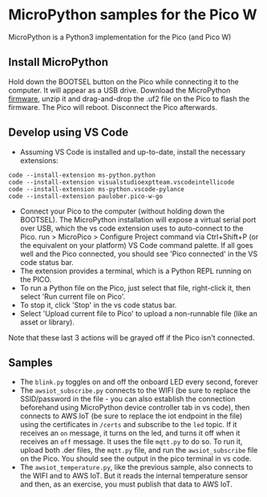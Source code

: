# MicroPython samples for the Pico W

MicroPython is a Python3 implementation for the Pico (and Pico W)

## Install MicroPython

Hold down the BOOTSEL button on the Pico while connecting it to the computer. It will appear as a USB drive. Download the MicroPython [firmware](https://micropython.org/download/), unzip it and drag-and-drop the .uf2 file on the Pico to flash the firmware. The Pico will reboot. Disconnect the Pico afterwards.

## Develop using VS Code

- Assuming VS Code is installed and up-to-date, install the necessary extensions:

```
code --install-extension ms-python.python
code --install-extension visualstudioexptteam.vscodeintellicode
code --install-extension ms-python.vscode-pylance
code --install-extension paulober.pico-w-go
```

- Connect your Pico to the computer (without holding down the BOOTSEL). The MicroPython installation will expose a virtual serial port over USB, which the vs code extension uses to auto-connect to the Pico. run > MicroPico > Configure Project command via Ctrl+Shift+P (or the equivalent on your platform) VS Code command palette. If all goes well and the Pico connected, you should see 'Pico connected' in the VS code status bar.
- The extension provides a terminal, which is a Python REPL running on the PICO.
- To run a Python file on the Pico, just select that file, right-click it, then select 'Run current file on Pico'.
- To stop it, click 'Stop' in the vs code status bar.
- Select 'Upload current file to Pico' to upload a non-runnable file (like an asset or library).

Note that these last 3 actions will be grayed off if the Pico isn't connected.

## Samples

- The `blink.py` toggles on and off the onboard LED every second, forever
- The `awsiot_subscribe.py` connects to the WIFI (be sure to replace the SSID/password in the file - you can also establish the connection beforehand using MicroPython device controller tab in vs code), then connects to AWS IoT (be sure to replace the iot endpoint in the file) using the certificates in `/certs` and subscribe to the `led` topic. If it receives an `on` message, it turns on the led, and turns it off when it receives an `off` message. It uses the file `mqtt.py` to do so. To run it, upload both .der files, the `mqtt.py` file, and run the `awsiot_subscribe` file on the Pico. You should see the output in the pico terminal in vs code.
- The `awsiot_temperature.py`, like the previous sample, also connects to the WIFI and to AWS IoT. But it reads the internal temperature sensor and then, as an exercise, you must publish that data to AWS IoT.
